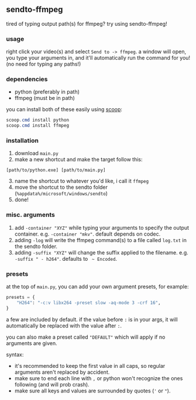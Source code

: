 ## sendto-ffmpeg
tired of typing output path(s) for ffmpeg? try using sendto-ffmpeg!


### usage
right click your video(s) and select `Send to -> ffmpeg`. a window will open, you type your arguments in, and it'll automatically run the command for you! (no need for typing any paths!)


### dependencies
- python (preferably in path)
- ffmpeg (must be in path)

you can install both of these easily using [scoop](https://scoop.sh):
```powershell
scoop.cmd install python
scoop.cmd install ffmpeg
```


### installation
1. download `main.py`
2. make a new shortcut and make the target follow this:
```
[path/to/python.exe] [path/to/main.py]
```
3. name the shortcut to whatever you'd like, i call it `ffmpeg`
4. move the shortcut to the sendto folder (`%appdata%/microsoft/windows/sendto`)
5. done!


### misc. arguments
1. add `-container "XYZ"` while typing your arguments to specify the output container. e.g. `-container "mkv"`. default depends on codec.
2. adding `-log` will write the ffmpeg command(s) to a file called `log.txt` in the sendto folder.
3. adding `-suffix "XYZ"` will change the suffix applied to the filename. e.g. `-suffix " - h264"`. defaults to ` ~ Encoded`.


### presets
at the top of `main.py`, you can add your own argument presets, for example:
```py
presets = {
    "H264": "-c:v libx264 -preset slow -aq-mode 3 -crf 16",
}
```
a few are included by default. if the value before `:` is in your args, it will automatically be replaced with the value after `:`.

you can also make a preset called `"DEFAULT"` which will apply if no arguments are given.

syntax:
- it's recommended to keep the first value in all caps, so regular arguments aren't replaced by accident.
- make sure to end each line with `,` or python won't recognize the ones following (and will prob crash).
- make sure all keys and values are surrounded by quotes (`'` or `"`).
